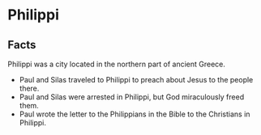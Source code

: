 # Philippi

## Facts

Philippi was a city located in the northern part of ancient Greece.

* Paul and Silas traveled to Philippi to preach about Jesus to the people there.
* Paul and Silas were arrested in Philippi, but God miraculously freed them.
* Paul wrote the letter to the Philippians in the Bible to the Christians in Philippi.